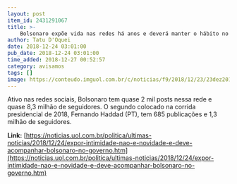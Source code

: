 ```yaml
---
layout: post
item_id: 2431291067
title: >-
    Bolsonaro expõe vida nas redes há anos e deverá manter o hábito no governo
author: Tatu D'Oquei
date: 2018-12-24 03:01:00
pub_date: 2018-12-24 03:01:00
time_added: 2018-12-27 00:52:57
category: avisamos
tags: []
image: https://conteudo.imguol.com.br/c/noticias/f9/2018/12/23/23dez2018---bolsonaro-lava-roupa-de-mergulho-na-restinga-da-marambaia-no-rio-de-janeiro-1545600810854_v2_615x300.jpg
---
```


Ativo nas redes sociais, Bolsonaro tem quase 2 mil posts nessa rede e quase 8,3 milhão de seguidores. O segundo colocado na corrida presidencial de 2018, Fernando Haddad (PT), tem 685 publicações e 1,3 milhão de seguidores.

**Link:** [https://noticias.uol.com.br/politica/ultimas-noticias/2018/12/24/expor-intimidade-nao-e-novidade-e-deve-acompanhar-bolsonaro-no-governo.htm](https://noticias.uol.com.br/politica/ultimas-noticias/2018/12/24/expor-intimidade-nao-e-novidade-e-deve-acompanhar-bolsonaro-no-governo.htm)

